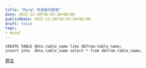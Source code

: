 ```yaml
---
title: "Mysql 快速备份数据"
date: 2022-12-20T10:55:10+08:00
publishDate: 2022-12-20T10:55:10+08:00
draft: false
tags:
- mysql
---
```


```
CREATE TABLE dbto.table_name like dbfrom.table_name;
insert into  dbto.table_name select * from dbfrom.table_name;
```

[原文](https://stackoverflow.com/a/63457341/9992963)
